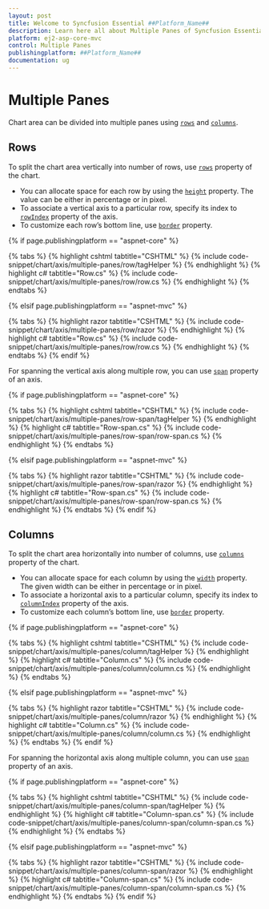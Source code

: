 ```yaml
---
layout: post
title: Welcome to Syncfusion Essential ##Platform_Name##
description: Learn here all about Multiple Panes of Syncfusion Essential ##Platform_Name## widgets based on HTML5 and jQuery.
platform: ej2-asp-core-mvc
control: Multiple Panes
publishingplatform: ##Platform_Name##
documentation: ug
---
```



# Multiple Panes

Chart area can be divided into multiple panes using [`rows`](https://help.syncfusion.com/cr/aspnetcore-js2/Syncfusion.EJ2.Charts.ChartRow.html) and
[`columns`](https://help.syncfusion.com/cr/aspnetcore-js2/Syncfusion.EJ2.Charts.ChartColumn.html).

## Rows

To split the chart area vertically into number of rows, use [`rows`](https://help.syncfusion.com/cr/aspnetcore-js2/Syncfusion.EJ2.Charts.ChartRow.html) property of the chart.

* You can allocate space for each row by using the [`height`](https://help.syncfusion.com/cr/aspnetcore-js2/Syncfusion.EJ2.Charts.ChartRow.html#Syncfusion_EJ2_Charts_ChartRow_Height)
property. The value can be either in percentage or in pixel.
* To associate a vertical axis to a particular row, specify its index to
[`rowIndex`](https://help.syncfusion.com/cr/aspnetcore-js2/Syncfusion.EJ2.Charts.ChartRow.html) property of the axis.
* To customize each row’s bottom line, use [`border`](https://help.syncfusion.com/cr/aspnetcore-js2/Syncfusion.EJ2.Charts.ChartRow.html) property.

{% if page.publishingplatform == "aspnet-core" %}

{% tabs %}
{% highlight cshtml tabtitle="CSHTML" %}
{% include code-snippet/chart/axis/multiple-panes/row/tagHelper %}
{% endhighlight %}
{% highlight c# tabtitle="Row.cs" %}
{% include code-snippet/chart/axis/multiple-panes/row/row.cs %}
{% endhighlight %}
{% endtabs %}

{% elsif page.publishingplatform == "aspnet-mvc" %}

{% tabs %}
{% highlight razor tabtitle="CSHTML" %}
{% include code-snippet/chart/axis/multiple-panes/row/razor %}
{% endhighlight %}
{% highlight c# tabtitle="Row.cs" %}
{% include code-snippet/chart/axis/multiple-panes/row/row.cs %}
{% endhighlight %}
{% endtabs %}
{% endif %}



For spanning the vertical axis along multiple row, you can use [`span`](https://help.syncfusion.com/cr/aspnetcore-js2/Syncfusion.EJ2.Charts.ChartRow.html) property of an axis.

{% if page.publishingplatform == "aspnet-core" %}

{% tabs %}
{% highlight cshtml tabtitle="CSHTML" %}
{% include code-snippet/chart/axis/multiple-panes/row-span/tagHelper %}
{% endhighlight %}
{% highlight c# tabtitle="Row-span.cs" %}
{% include code-snippet/chart/axis/multiple-panes/row-span/row-span.cs %}
{% endhighlight %}
{% endtabs %}

{% elsif page.publishingplatform == "aspnet-mvc" %}

{% tabs %}
{% highlight razor tabtitle="CSHTML" %}
{% include code-snippet/chart/axis/multiple-panes/row-span/razor %}
{% endhighlight %}
{% highlight c# tabtitle="Row-span.cs" %}
{% include code-snippet/chart/axis/multiple-panes/row-span/row-span.cs %}
{% endhighlight %}
{% endtabs %}
{% endif %}



## Columns

To split the chart area horizontally into number of columns, use [`columns`](https://help.syncfusion.com/cr/aspnetcore-js2/Syncfusion.EJ2.Charts.ChartColumn.html) property of the chart.

* You can allocate space for each column by using the [`width`](https://help.syncfusion.com/cr/aspnetcore-js2/Syncfusion.EJ2.Charts.ChartColumn.html#Syncfusion_EJ2_Charts_ChartColumn_Width)
property. The given width can be either in percentage or in pixel.
* To associate a horizontal axis to a particular column, specify its index to
[`columnIndex`](https://help.syncfusion.com/cr/aspnetcore-js2/Syncfusion.EJ2.Charts.ChartColumn.html) property of the axis.
* To customize each column’s bottom line, use [`border`](https://help.syncfusion.com/cr/aspnetcore-js2/Syncfusion.EJ2.Charts.ChartColumn.html#Syncfusion_EJ2_Charts_ChartColumn_Border) property.

{% if page.publishingplatform == "aspnet-core" %}

{% tabs %}
{% highlight cshtml tabtitle="CSHTML" %}
{% include code-snippet/chart/axis/multiple-panes/column/tagHelper %}
{% endhighlight %}
{% highlight c# tabtitle="Column.cs" %}
{% include code-snippet/chart/axis/multiple-panes/column/column.cs %}
{% endhighlight %}
{% endtabs %}

{% elsif page.publishingplatform == "aspnet-mvc" %}

{% tabs %}
{% highlight razor tabtitle="CSHTML" %}
{% include code-snippet/chart/axis/multiple-panes/column/razor %}
{% endhighlight %}
{% highlight c# tabtitle="Column.cs" %}
{% include code-snippet/chart/axis/multiple-panes/column/column.cs %}
{% endhighlight %}
{% endtabs %}
{% endif %}



For spanning the horizontal axis along multiple column, you can use [`span`](https://help.syncfusion.com/cr/aspnetcore-js2/Syncfusion.EJ2.Charts.ChartColumn.html) property of an axis.

{% if page.publishingplatform == "aspnet-core" %}

{% tabs %}
{% highlight cshtml tabtitle="CSHTML" %}
{% include code-snippet/chart/axis/multiple-panes/column-span/tagHelper %}
{% endhighlight %}
{% highlight c# tabtitle="Column-span.cs" %}
{% include code-snippet/chart/axis/multiple-panes/column-span/column-span.cs %}
{% endhighlight %}
{% endtabs %}

{% elsif page.publishingplatform == "aspnet-mvc" %}

{% tabs %}
{% highlight razor tabtitle="CSHTML" %}
{% include code-snippet/chart/axis/multiple-panes/column-span/razor %}
{% endhighlight %}
{% highlight c# tabtitle="Column-span.cs" %}
{% include code-snippet/chart/axis/multiple-panes/column-span/column-span.cs %}
{% endhighlight %}
{% endtabs %}
{% endif %}


